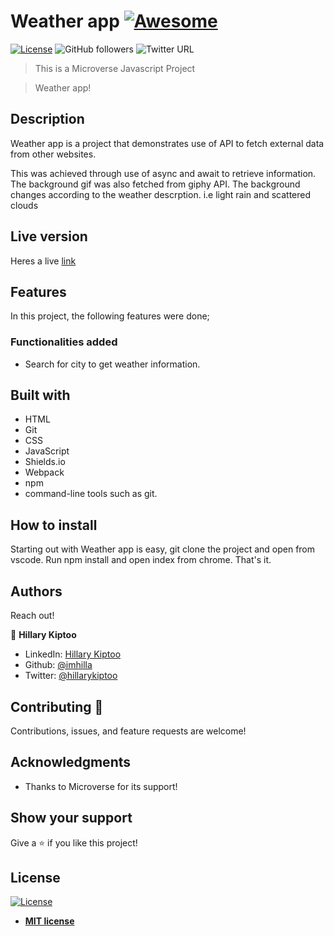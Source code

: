 # Weather app [![Awesome](https://cdn.rawgit.com/sindresorhus/awesome/d7305f38d29fed78fa85652e3a63e154dd8e8829/media/badge.svg)](https://github.com/imhilla/weatherApp)

[![License](https://img.shields.io/badge/License-MIT-green.svg)]()
![GitHub followers](https://img.shields.io/github/followers/imhilla?label=imhilla&style=social)
![Twitter URL](https://img.shields.io/twitter/follow/hillarykiptoo_?label=Follow&style=social)

> This is a Microverse Javascript Project

>  Weather app!

## Description

Weather app is a project that demonstrates use of API to fetch external data from other websites. 

This was achieved through use of async and await to retrieve information. The background gif was also fetched from giphy API. The background changes according to the weather descrption. i.e light rain and scattered clouds

## Live version

Heres a live <a href="https://raw.githack.com/imhilla/weatherApp/feature/dist/index.html">link</a>

## Features

In this project, the following features were done;

### Functionalities added
- Search for city to get weather information.

## Built with

- HTML
- Git
- CSS
- JavaScript
- Shields.io
- Webpack
- npm
- command-line tools such as git.

## How to install

Starting out with Weather app is easy, git clone the project and open from vscode. Run npm install and open index from chrome. That's it.

## Authors

Reach out!

👤 **Hillary Kiptoo**

- LinkedIn: [Hillary Kiptoo](https://www.linkedin.com/in/hillarykiptoo)
- Github: [@imhilla](https://github.com/imhilla)
- Twitter: [@hillarykiptoo](https://twitter.com/hillarykiptoo_)

## Contributing 🤝

Contributions, issues, and feature requests are welcome!

## Acknowledgments

- Thanks to Microverse for its support!

## Show your support

Give a ⭐️ if you like this project!

## License

[![License](http://img.shields.io/:license-mit-blue.svg?style=flat-square)](http://badges.mit-license.org)

- **[MIT license](http://opensource.org/licenses/mit-license.php)**
